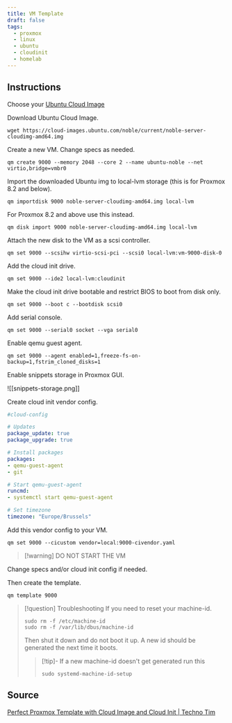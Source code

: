 ```yaml
---
title: VM Template
draft: false
tags:
  - proxmox
  - linux
  - ubuntu
  - cloudinit
  - homelab
---
```


## Instructions

Choose your [Ubuntu Cloud Image](https://cloud-images.ubuntu.com/)

Download Ubuntu Cloud Image.
```shell
wget https://cloud-images.ubuntu.com/noble/current/noble-server-cloudimg-amd64.img
```

Create a new VM. Change specs as needed.
```shell
qm create 9000 --memory 2048 --core 2 --name ubuntu-noble --net virtio,bridge=vmbr0
```

Import the downloaded Ubuntu img to local-lvm storage (this is for Proxmox 8.2 and below).
```shell
qm importdisk 9000 noble-server-cloudimg-amd64.img local-lvm
```

For Proxmox 8.2 and above use this instead.
```shell
qm disk import 9000 noble-server-cloudimg-amd64.img local-lvm
```

Attach the new disk to the VM as a scsi controller.
```shell
qm set 9000 --scsihw virtio-scsi-pci --scsi0 local-lvm:vm-9000-disk-0
```

Add the cloud init drive.
```shell
qm set 9000 --ide2 local-lvm:cloudinit
```

Make the cloud init drive bootable and restrict BIOS to boot from disk only.
```shell
qm set 9000 --boot c --bootdisk scsi0
```

Add serial console.
```shell
qm set 9000 --serial0 socket --vga serial0
```

Enable qemu guest agent.
```shell
qm set 9000 --agent enabled=1,freeze-fs-on-backup=1,fstrim_cloned_disks=1
```

Enable snippets storage in Proxmox GUI.

![[snippets-storage.png]]

Create cloud init vendor config.
```yaml title="var/lib/vz/snippets/9000-civendor.yaml"
#cloud-config

# Updates
package_update: true
package_upgrade: true

# Install packages
packages:
- qemu-guest-agent
- git

# Start qemu-guest-agent
runcmd:
- systemctl start qemu-guest-agent

# Set timezone
timezone: "Europe/Brussels"
```

Add this vendor config to your VM.
```shell
qm set 9000 --cicustom vendor=local:9000-civendor.yaml
```

> [!warning] DO NOT START THE VM

Change specs and/or cloud init config if needed.

Then create the template.
```shell
qm template 9000
```

> [!question] Troubleshooting
>If you need to reset your machine-id.
> ```shell
> sudo rm -f /etc/machine-id
> sudo rm -f /var/lib/dbus/machine-id
> ```
>  Then shut it down and do not boot it up. A new id should be generated the next time it boots.
>> [!tip]- If a new machine-id doesn't get generated run this
>> ```shell
>> sudo systemd-machine-id-setup
>> ```

## Source
[Perfect Proxmox Template with Cloud Image and Cloud Init | Techno Tim](https://technotim.live/posts/cloud-init-cloud-image/)